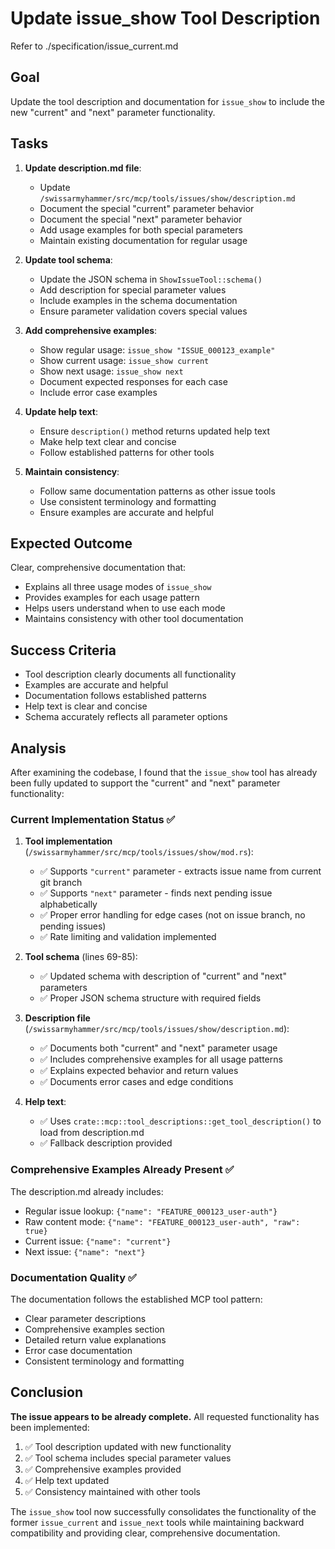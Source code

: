 # Update issue_show Tool Description

Refer to ./specification/issue_current.md

## Goal

Update the tool description and documentation for `issue_show` to include the new "current" and "next" parameter functionality.

## Tasks

1. **Update description.md file**:
   - Update `/swissarmyhammer/src/mcp/tools/issues/show/description.md`
   - Document the special "current" parameter behavior
   - Document the special "next" parameter behavior
   - Add usage examples for both special parameters
   - Maintain existing documentation for regular usage

2. **Update tool schema**:
   - Update the JSON schema in `ShowIssueTool::schema()`
   - Add description for special parameter values
   - Include examples in the schema documentation
   - Ensure parameter validation covers special values

3. **Add comprehensive examples**:
   - Show regular usage: `issue_show "ISSUE_000123_example"`
   - Show current usage: `issue_show current`
   - Show next usage: `issue_show next`
   - Document expected responses for each case
   - Include error case examples

4. **Update help text**:
   - Ensure `description()` method returns updated help text
   - Make help text clear and concise
   - Follow established patterns for other tools

5. **Maintain consistency**:
   - Follow same documentation patterns as other issue tools
   - Use consistent terminology and formatting
   - Ensure examples are accurate and helpful

## Expected Outcome

Clear, comprehensive documentation that:
- Explains all three usage modes of `issue_show`
- Provides examples for each usage pattern
- Helps users understand when to use each mode
- Maintains consistency with other tool documentation

## Success Criteria

- Tool description clearly documents all functionality
- Examples are accurate and helpful
- Documentation follows established patterns
- Help text is clear and concise
- Schema accurately reflects all parameter options

## Analysis

After examining the codebase, I found that the `issue_show` tool has already been fully updated to support the "current" and "next" parameter functionality:

### Current Implementation Status ✅

1. **Tool implementation** (`/swissarmyhammer/src/mcp/tools/issues/show/mod.rs`):
   - ✅ Supports `"current"` parameter - extracts issue name from current git branch 
   - ✅ Supports `"next"` parameter - finds next pending issue alphabetically
   - ✅ Proper error handling for edge cases (not on issue branch, no pending issues)
   - ✅ Rate limiting and validation implemented

2. **Tool schema** (lines 69-85):
   - ✅ Updated schema with description of "current" and "next" parameters
   - ✅ Proper JSON schema structure with required fields

3. **Description file** (`/swissarmyhammer/src/mcp/tools/issues/show/description.md`):
   - ✅ Documents both "current" and "next" parameter usage
   - ✅ Includes comprehensive examples for all usage patterns
   - ✅ Explains expected behavior and return values
   - ✅ Documents error cases and edge conditions

4. **Help text**:
   - ✅ Uses `crate::mcp::tool_descriptions::get_tool_description()` to load from description.md
   - ✅ Fallback description provided

### Comprehensive Examples Already Present ✅

The description.md already includes:
- Regular issue lookup: `{"name": "FEATURE_000123_user-auth"}`
- Raw content mode: `{"name": "FEATURE_000123_user-auth", "raw": true}`
- Current issue: `{"name": "current"}`
- Next issue: `{"name": "next"}`

### Documentation Quality ✅

The documentation follows the established MCP tool pattern:
- Clear parameter descriptions
- Comprehensive examples section
- Detailed return value explanations
- Error case documentation
- Consistent terminology and formatting

## Conclusion

**The issue appears to be already complete.** All requested functionality has been implemented:

1. ✅ Tool description updated with new functionality
2. ✅ Tool schema includes special parameter values  
3. ✅ Comprehensive examples provided
4. ✅ Help text updated
5. ✅ Consistency maintained with other tools

The `issue_show` tool now successfully consolidates the functionality of the former `issue_current` and `issue_next` tools while maintaining backward compatibility and providing clear, comprehensive documentation.